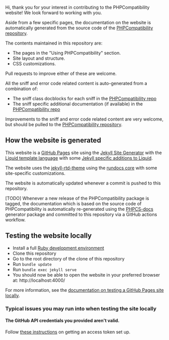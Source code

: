Hi, thank you for your interest in contributing to the PHPCompatibility website! We look forward to working with you.

Aside from a few specific pages, the documentation on the website is automatically generated from the source code of the [PHPCompatibility repository](https://github.com/PHPCompatibility/PHPCompatibility).

The contents maintained in this repository are:
- The pages in the "Using PHPCompatibility" section.
- Site layout and structure.
- CSS customizations.

Pull requests to improve either of these are welcome.

All the sniff and error code related content is auto-generated from a combination of:
- The sniff class docblocks for each sniff in the [PHPCompatibility repo](https://github.com/PHPCompatibility/PHPCompatibility/PHPCompatibility/Sniffs)
- The sniff specific additional documentation (if available) in the [PHPCompatibility repo](https://github.com/PHPCompatibility/PHPCompatibility/PHPCompatibility/Docs)

Improvements to the sniff and error code related content are very welcome, but should be pulled to the [PHPCompatibility repository](https://github.com/PHPCompatibility/PHPCompatibility).


## How the website is generated

This website is a [GitHub Pages](https://docs.github.com/en/github/working-with-github-pages) site using the [Jekyll Site Generator](https://jekyllrb.com/) with the [Liquid template language](https://shopify.github.io/liquid/) with some [Jekyll specific additions to Liquid](https://jekyllrb.com/docs/liquid/).

The website uses the [jekyll-rtd-theme](https://jekyll-rtd-theme.rundocs.io/) using the [rundocs core](https://rundocs.io/) with some site-specific customizations.

The website is automatically updated whenever a commit is pushed to this repository.

[TODO] Whenever a new release of the PHPCompatibility package is tagged, the documentation which is based on the source code of PHPCompatibility is automatically re-generated using the [PHPCS-docs](https://github.com/PHPCSStandards/phpcs-docs) generator package and committed to this repository via a GitHub actions workflow.


## Testing the website locally

* Install a full [Ruby development environment](https://jekyllrb.com/docs/installation/)
* Clone this repository
* Go to the root directory of the clone of this repository
* Run `bundle update`
* Run `bundle exec jekyll serve`
* You should now be able to open the website in your preferred browser at: http://localhost:4000/

For more information, see the [documentation on testing a GitHub Pages site locally](https://docs.github.com/en/github/working-with-github-pages/testing-your-github-pages-site-locally-with-jekyll).


### Typical issues you may run into when testing the site locally

#### The GitHub API credentials you provided aren't valid.

Follow [these instructions](https://github.com/jekyll/github-metadata/blob/master/docs/authentication.md) on getting an access token set up.



